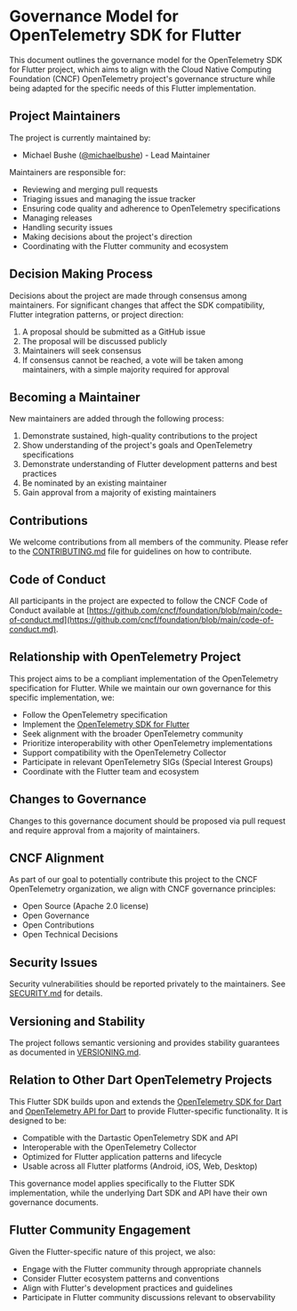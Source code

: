 # Governance Model for OpenTelemetry SDK for Flutter

This document outlines the governance model for the OpenTelemetry SDK for Flutter project, which aims to align with the Cloud Native Computing Foundation (CNCF) OpenTelemetry project's governance structure while being adapted for the specific needs of this Flutter implementation.

## Project Maintainers

The project is currently maintained by:

- Michael Bushe ([@michaelbushe](https://github.com/michaelbushe)) - Lead Maintainer

Maintainers are responsible for:

- Reviewing and merging pull requests
- Triaging issues and managing the issue tracker
- Ensuring code quality and adherence to OpenTelemetry specifications
- Managing releases
- Handling security issues
- Making decisions about the project's direction
- Coordinating with the Flutter community and ecosystem

## Decision Making Process

Decisions about the project are made through consensus among maintainers. For significant changes that affect the SDK compatibility, Flutter integration patterns, or project direction:

1. A proposal should be submitted as a GitHub issue
2. The proposal will be discussed publicly
3. Maintainers will seek consensus
4. If consensus cannot be reached, a vote will be taken among maintainers, with a simple majority required for approval

## Becoming a Maintainer

New maintainers are added through the following process:

1. Demonstrate sustained, high-quality contributions to the project
2. Show understanding of the project's goals and OpenTelemetry specifications
3. Demonstrate understanding of Flutter development patterns and best practices
4. Be nominated by an existing maintainer
5. Gain approval from a majority of existing maintainers

## Contributions

We welcome contributions from all members of the community. Please refer to the [CONTRIBUTING.md](CONTRIBUTING.md) file for guidelines on how to contribute.

## Code of Conduct

All participants in the project are expected to follow the CNCF Code of Conduct available at [https://github.com/cncf/foundation/blob/main/code-of-conduct.md](https://github.com/cncf/foundation/blob/main/code-of-conduct.md).

## Relationship with OpenTelemetry Project

This project aims to be a compliant implementation of the OpenTelemetry specification for Flutter. While we maintain our own governance for this specific implementation, we:

- Follow the OpenTelemetry specification
- Implement the [OpenTelemetry SDK for Flutter](https://pub.dev/packages/flutterrific_opentelemetry)
- Seek alignment with the broader OpenTelemetry community
- Prioritize interoperability with other OpenTelemetry implementations
- Support compatibility with the OpenTelemetry Collector
- Participate in relevant OpenTelemetry SIGs (Special Interest Groups)
- Coordinate with the Flutter team and ecosystem

## Changes to Governance

Changes to this governance document should be proposed via pull request and require approval from a majority of maintainers.

## CNCF Alignment

As part of our goal to potentially contribute this project to the CNCF OpenTelemetry organization, we align with CNCF governance principles:

- Open Source (Apache 2.0 license)
- Open Governance
- Open Contributions
- Open Technical Decisions

## Security Issues

Security vulnerabilities should be reported privately to the maintainers. See [SECURITY.md](SECURITY.md) for details.

## Versioning and Stability

The project follows semantic versioning and provides stability guarantees as documented in [VERSIONING.md](VERSIONING.md).

## Relation to Other Dart OpenTelemetry Projects

This Flutter SDK builds upon and extends the [OpenTelemetry SDK for Dart](https://pub.dev/packages/dartastic_opentelemetry) and [OpenTelemetry API for Dart](https://pub.dev/packages/dartastic_opentelemetry_api) to provide Flutter-specific functionality. It is designed to be:

- Compatible with the Dartastic OpenTelemetry SDK and API
- Interoperable with the OpenTelemetry Collector
- Optimized for Flutter application patterns and lifecycle
- Usable across all Flutter platforms (Android, iOS, Web, Desktop)

This governance model applies specifically to the Flutter SDK implementation, while the underlying Dart SDK and API have their own governance documents.

## Flutter Community Engagement

Given the Flutter-specific nature of this project, we also:

- Engage with the Flutter community through appropriate channels
- Consider Flutter ecosystem patterns and conventions
- Align with Flutter's development practices and guidelines
- Participate in Flutter community discussions relevant to observability
